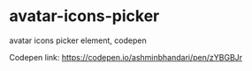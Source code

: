 # avatar-icons-picker
avatar icons picker element, codepen

Codepen link: https://codepen.io/ashminbhandari/pen/zYBGBJr
